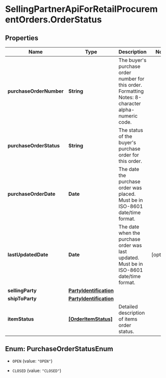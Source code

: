 # SellingPartnerApiForRetailProcurementOrders.OrderStatus

## Properties

Name | Type | Description | Notes
------------ | ------------- | ------------- | -------------
**purchaseOrderNumber** | **String** | The buyer&#39;s purchase order number for this order. Formatting Notes: 8-character alpha-numeric code. | 
**purchaseOrderStatus** | **String** | The status of the buyer&#39;s purchase order for this order. | 
**purchaseOrderDate** | **Date** | The date the purchase order was placed. Must be in ISO-8601 date/time format. | 
**lastUpdatedDate** | **Date** | The date when the purchase order was last updated. Must be in ISO-8601 date/time format. | [optional] 
**sellingParty** | [**PartyIdentification**](PartyIdentification.md) |  | 
**shipToParty** | [**PartyIdentification**](PartyIdentification.md) |  | 
**itemStatus** | [**[OrderItemStatus]**](OrderItemStatus.md) | Detailed description of items order status. | 



## Enum: PurchaseOrderStatusEnum


* `OPEN` (value: `"OPEN"`)

* `CLOSED` (value: `"CLOSED"`)




